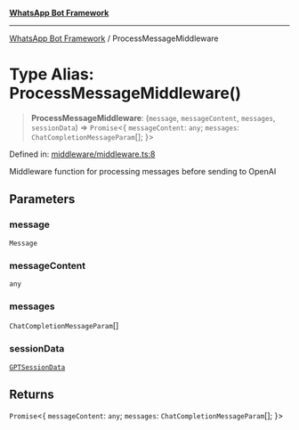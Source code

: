 [**WhatsApp Bot Framework**](../README.md)

***

[WhatsApp Bot Framework](../globals.md) / ProcessMessageMiddleware

# Type Alias: ProcessMessageMiddleware()

> **ProcessMessageMiddleware**: (`message`, `messageContent`, `messages`, `sessionData`) => `Promise`\<\{ `messageContent`: `any`; `messages`: `ChatCompletionMessageParam`[]; \}\>

Defined in: [middleware/middleware.ts:8](https://github.com/green-api/whatsapp-chatgpt-js/blob/144b3e2baae49a260200b70637f606416abe2026/src/middleware/middleware.ts#L8)

Middleware function for processing messages before sending to OpenAI

## Parameters

### message

`Message`

### messageContent

`any`

### messages

`ChatCompletionMessageParam`[]

### sessionData

[`GPTSessionData`](../interfaces/GPTSessionData.md)

## Returns

`Promise`\<\{ `messageContent`: `any`; `messages`: `ChatCompletionMessageParam`[]; \}\>

